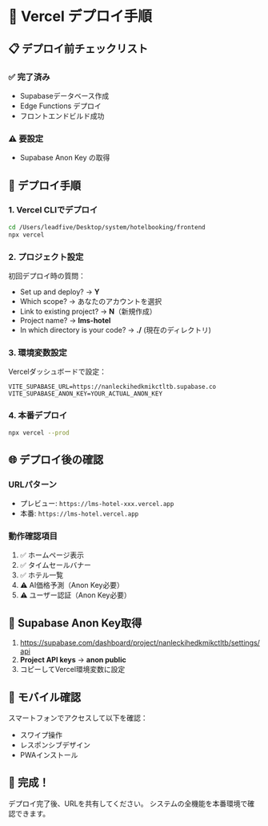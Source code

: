 # 🚀 Vercel デプロイ手順

## 📋 デプロイ前チェックリスト

### ✅ 完了済み
- Supabaseデータベース作成
- Edge Functions デプロイ
- フロントエンドビルド成功

### ⚠️ 要設定
- Supabase Anon Key の取得

## 🔧 デプロイ手順

### 1. Vercel CLIでデプロイ

```bash
cd /Users/leadfive/Desktop/system/hotelbooking/frontend
npx vercel
```

### 2. プロジェクト設定

初回デプロイ時の質問：
- Set up and deploy? → **Y**
- Which scope? → あなたのアカウントを選択
- Link to existing project? → **N**（新規作成）
- Project name? → **lms-hotel**
- In which directory is your code? → **./** (現在のディレクトリ)

### 3. 環境変数設定

Vercelダッシュボードで設定：
```
VITE_SUPABASE_URL=https://nanleckihedkmikctltb.supabase.co
VITE_SUPABASE_ANON_KEY=YOUR_ACTUAL_ANON_KEY
```

### 4. 本番デプロイ

```bash
npx vercel --prod
```

## 🌐 デプロイ後の確認

### URLパターン
- プレビュー: `https://lms-hotel-xxx.vercel.app`
- 本番: `https://lms-hotel.vercel.app`

### 動作確認項目
1. ✅ ホームページ表示
2. ✅ タイムセールバナー
3. ✅ ホテル一覧
4. ⚠️ AI価格予測（Anon Key必要）
5. ⚠️ ユーザー認証（Anon Key必要）

## 🔑 Supabase Anon Key取得

1. https://supabase.com/dashboard/project/nanleckihedkmikctltb/settings/api
2. **Project API keys** → **anon public**
3. コピーしてVercel環境変数に設定

## 📱 モバイル確認

スマートフォンでアクセスして以下を確認：
- スワイプ操作
- レスポンシブデザイン
- PWAインストール

## 🎯 完成！

デプロイ完了後、URLを共有してください。
システムの全機能を本番環境で確認できます。